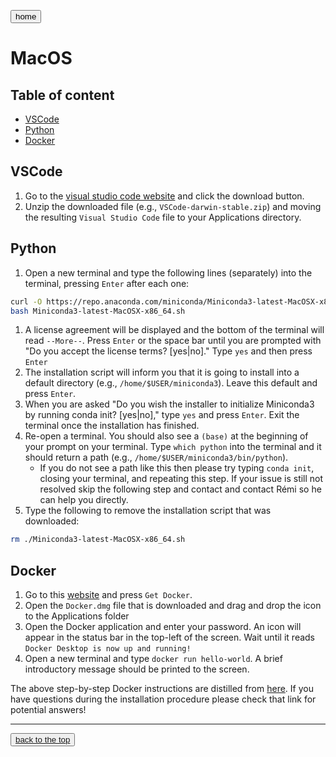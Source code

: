 <a href="../bids_workshop"><button>home</button></a>

<h1> MacOS </h1>

<h2 id="TOC"> Table of content </h2>

- [VSCode](#vscode)
- [Python](#python)
- [Docker](#docker)

## VSCode

1. Go to the [visual studio code website](https://code.visualstudio.com/) and
   click the download button.
1. Unzip the downloaded file (e.g., `VSCode-darwin-stable.zip`) and moving the
   resulting `Visual Studio Code` file to your Applications directory.

## Python

1. Open a new terminal and type the following lines (separately) into the
   terminal, pressing `Enter` after each one:

```bash
curl -O https://repo.anaconda.com/miniconda/Miniconda3-latest-MacOSX-x86_64.sh
bash Miniconda3-latest-MacOSX-x86_64.sh
```

1. A license agreement will be displayed and the bottom of the terminal will
   read `--More--`. Press `Enter` or the space bar until you are prompted with
   "Do you accept the license terms? [yes|no]." Type `yes` and then press
   `Enter`
1. The installation script will inform you that it is going to install into a
   default directory (e.g., `/home/$USER/miniconda3`). Leave this default and
   press `Enter`.
1. When you are asked "Do you wish the installer to initialize Miniconda3 by
   running conda init? [yes|no]," type `yes` and press `Enter`. Exit the
   terminal once the installation has finished.
1. Re-open a terminal. You should also see a `(base)` at the beginning of your
   prompt on your terminal. Type `which python` into the terminal and it should
   return a path (e.g., `/home/$USER/miniconda3/bin/python`).
   - If you do not see a path like this then please try typing `conda init`,
     closing your terminal, and repeating this step. If your issue is still not
     resolved skip the following step and contact and contact Rémi so he can
     help you directly.
1. Type the following to remove the installation script that was downloaded:

```bash
rm ./Miniconda3-latest-MacOSX-x86_64.sh
```

## Docker

1. Go to this
   [website](https://hub.docker.com/editions/community/docker-ce-desktop-mac/)
   and press `Get Docker`.
1. Open the `Docker.dmg` file that is downloaded and drag and drop the icon to
   the Applications folder
1. Open the Docker application and enter your password. An icon will appear in
   the status bar in the top-left of the screen. Wait until it reads
   `Docker Desktop is now up and running!`
1. Open a new terminal and type `docker run hello-world`. A brief introductory
   message should be printed to the screen.

The above step-by-step Docker instructions are distilled from
[here](https://docs.docker.com/docker-for-mac/install/). If you have questions
during the installation procedure please check that link for potential answers!

<hr>
<button><a href="#TOC">back to the top</a></button>
